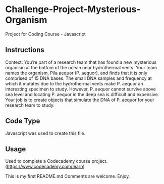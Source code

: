 Challenge-Project-Mysterious-Organism
=====================================
Project for Coding Course - Javascript

## Instructions
Context: You’re part of a research team that has found a new mysterious organism at the bottom of the ocean near hydrothermal vents. Your team names the organism, Pila aequor (P. aequor), and finds that it is only comprised of 15 DNA bases. The small DNA samples and frequency at which it mutates due to the hydrothermal vents make P. aequor an interesting specimen to study. However, P. aequor cannot survive above sea level and locating P. aequor in the deep sea is difficult and expensive. Your job is to create objects that simulate the DNA of P. aequor for your research team to study.

## Code Type 

Javascript was used to create this file. 

## Usage

Used to complete a Codecademy course project.  (https://www.codecademy.com/learn)

This is my first README.md Comments are welcome. Enjoy. 
